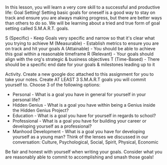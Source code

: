 In this lesson, you will learn a very core skill to a successful and productive life: Goal Setting! Setting basic goals for oneself is a good way to stay on track and ensure you are always making progress, but there are better ways than others to do so. We will be learning about a tried and true form of goal setting called S.M.A.R.T. goals. 

S (Specific) - Keep Goals very specific and narrow so that it's clear what you trying to achieve
M (Measurable) - Establish metrics to ensure you are on track and hit your goals
A (Attainable) - You should be able to achieve this goal within a reasonable timeframe
R (Relevant) - Your goals should align with the org's strategic & business objectives
T (Time-Based) - There should be a specific end date for your goals & milestones leading up to it

Activity.
Create a new google doc attached to this assignment for you to take your notes.
Create AT LEAST 3 S.M.A.R.T goals you will commit yourself to. Choose 3 of the following options:
- Personal - What is a goal you have in general for yourself in your personal life?
- Hidden Genius - What is a goal you have within being a Genius inside the Hidden Genius Project?
- Education - What is a goal you have for yourself in regards to school?
- Professional - What is a goal you have for building your career or developing yourself as a professional?
- Manhood Development - What is a goal you have for developing yourself as a young man? Think of the lenses we discussed in our conversation: Culture, Psychological, Social, Spirit, Physical, Economic

Be fair and honest with yourself when writing your goals. Consider what you are reasonably able to commit to accomplishing and smash those goals!
